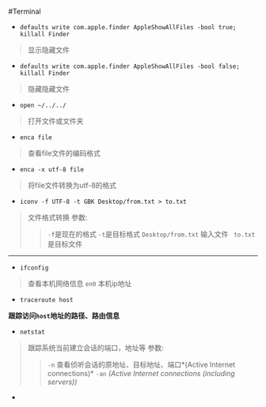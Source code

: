 #Terminal
- `defaults write com.apple.finder AppleShowAllFiles -bool true; killall Finder`
 >显示隐藏文件
 
- `defaults write com.apple.finder AppleShowAllFiles -bool false; killall Finder`
>隐藏隐藏文件 

- `open ~/../../ `
>打开文件或文件夹

- `enca file` 
>查看file文件的编码格式

- `enca -x utf-8 file`
>将file文件转换为utf-8的格式

- `iconv -f UTF-8 -t GBK Desktop/from.txt > to.txt`

>文件格式转换
参数: 
>>`-f`是现在的格式  `-t`是目标格式
>>`Desktop/from.txt` 输入文件 ` to.txt`是目标文件

---
- `ifconfig` 
>查看本机网络信息 
>`en0` 本机ip地址

 - `traceroute host`

  **跟踪访问`host`地址的路径、路由信息**
  
- `netstat`

>跟踪系统当前建立会话的端口，地址等
参数: 
>>`-n` 查看侦听会话的原地址、目标地址、端口*(Active Internet connections)*
>>`-an` *(Active Internet connections (including servers))*

- 
